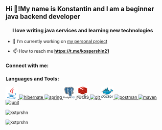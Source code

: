 <h2 align="left">Hi 👋!My name is Konstantin and I am a beginner java backend developer</h2>
<h3 align="center">I love writing java services and learning new technologies</h3>

- 🔭 I’m currently working on [my personal project](https://github.com/kstprshn/OnlineLibrary)

- 📫 How to reach me **https://t.me/kospershin21**

<h3 align="left">Connect with me:</h3>
<p align="left">
</p>

<h3 align="left">Languages and Tools:</h3>
<p align="left">
<a href="https://www.java.com" target="_blank" rel="noreferrer"> <img src="https://raw.githubusercontent.com/devicons/devicon/master/icons/java/java-original.svg" title ="java" alt="java" width="40" height="40"/> </a> 
<a href="https://hibernate.org/" target="_blank" rel="noreferrer"> <img src="https://cdn.jsdelivr.net/gh/devicons/devicon@latest/icons/hibernate/hibernate-original.svg" title="hibernate" alt="hibernate" width="40" height="40"/> </a> 
<a href="https://spring.io/" target="_blank" rel="noreferrer"> <img src="https://www.vectorlogo.zone/logos/springio/springio-icon.svg" title="spring" alt="spring" width="40" height="40"/> </a>
<a href="https://www.postgresql.org" target="_blank" rel="noreferrer"> <img src="https://raw.githubusercontent.com/devicons/devicon/master/icons/postgresql/postgresql-original-wordmark.svg" title="postgresql" alt="postgresql" width="40" height="40"/> </a>
<a href="https://redis.io" target="_blank" rel="noreferrer"> <img src="https://raw.githubusercontent.com/devicons/devicon/master/icons/redis/redis-original-wordmark.svg" title="redis" alt="redis" width="40" height="40"/> </a>
<a href="https://git-scm.com/" target="_blank" rel="noreferrer"> <img src="https://www.vectorlogo.zone/logos/git-scm/git-scm-icon.svg" title="git" alt="git" width="40" height="40"/> </a>
<a href="https://www.docker.com/" target="_blank" rel="noreferrer"> <img src="https://raw.githubusercontent.com/devicons/devicon/master/icons/docker/docker-original-wordmark.svg" title="docker" alt="docker" width="40" height="40"/> </a> 
<a href="https://postman.com" target="_blank" rel="noreferrer"> <img src="https://www.vectorlogo.zone/logos/getpostman/getpostman-icon.svg" title="postman" alt="postman" width="40" height="40"/> </a>
<a href="https://maven.apache.org/" target="_blank" rel="noreferrer"> <img src="https://cdn.jsdelivr.net/gh/devicons/devicon@latest/icons/maven/maven-original.svg" title="maven" alt="maven" width="40" height="40"/></a>
<a href="https://junit.org/junit5/" target="_blank" rel="noreferrer"> <img src="https://cdn.jsdelivr.net/gh/devicons/devicon@latest/icons/junit/junit-original.svg" title="junit" alt="junit" width="40" height="40"/></a>
</p> 

<p><img align="center" src="https://github-readme-stats.vercel.app/api/top-langs?username=kstprshn&show_icons=true&locale=en&layout=compact" alt="kstprshn" /></p>

<p><img align="center" src="https://github-readme-streak-stats.herokuapp.com/?user=kstprshn&" alt="kstprshn" /></p>

